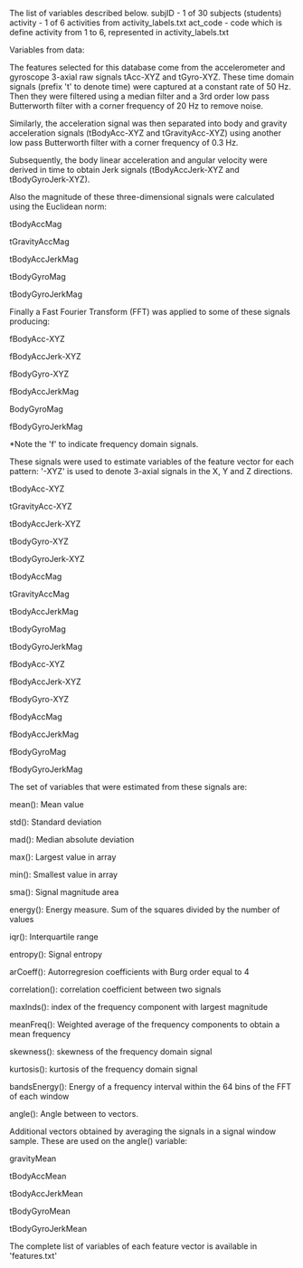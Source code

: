 The list of variables described below.
subjID - 1 of 30 subjects (students)
activity - 1 of 6 activities from activity_labels.txt
act_code - code which is define activity from 1 to 6, represented in activity_labels.txt

Variables from data:

The features selected for this database come from the accelerometer and gyroscope 3-axial raw signals tAcc-XYZ and tGyro-XYZ. 
These time domain signals (prefix 't' to denote time) were captured at a constant rate of 50 Hz. 
Then they were filtered using a median filter and a 3rd order low pass Butterworth filter with a corner frequency of 20 Hz to remove noise.

Similarly, the acceleration signal was then separated into body and gravity acceleration signals (tBodyAcc-XYZ and tGravityAcc-XYZ)
using another low pass Butterworth filter with a corner frequency of 0.3 Hz.

Subsequently, the body linear acceleration and angular velocity were derived in time 
to obtain Jerk signals (tBodyAccJerk-XYZ and tBodyGyroJerk-XYZ). 

Also the magnitude of these three-dimensional signals were calculated using the Euclidean norm:

tBodyAccMag

tGravityAccMag

tBodyAccJerkMag

tBodyGyroMag

tBodyGyroJerkMag

Finally a Fast Fourier Transform (FFT) was applied to some of these signals producing:

fBodyAcc-XYZ

fBodyAccJerk-XYZ

fBodyGyro-XYZ

fBodyAccJerkMag

BodyGyroMag

fBodyGyroJerkMag

*Note the 'f' to indicate frequency domain signals. 

These signals were used to estimate variables of the feature vector for each pattern:
'-XYZ' is used to denote 3-axial signals in the X, Y and Z directions.

tBodyAcc-XYZ

tGravityAcc-XYZ

tBodyAccJerk-XYZ

tBodyGyro-XYZ

tBodyGyroJerk-XYZ

tBodyAccMag

tGravityAccMag

tBodyAccJerkMag

tBodyGyroMag

tBodyGyroJerkMag

fBodyAcc-XYZ

fBodyAccJerk-XYZ

fBodyGyro-XYZ

fBodyAccMag

fBodyAccJerkMag

fBodyGyroMag

fBodyGyroJerkMag

The set of variables that were estimated from these signals are: 

mean(): Mean value

std(): Standard deviation

mad(): Median absolute deviation

max(): Largest value in array

min(): Smallest value in array

sma(): Signal magnitude area

energy(): Energy measure. Sum of the squares divided by the number of values

iqr(): Interquartile range

entropy(): Signal entropy

arCoeff(): Autorregresion coefficients with Burg order equal to 4

correlation(): correlation coefficient between two signals

maxInds(): index of the frequency component with largest magnitude

meanFreq(): Weighted average of the frequency components to obtain a mean frequency

skewness(): skewness of the frequency domain signal

kurtosis(): kurtosis of the frequency domain signal

bandsEnergy(): Energy of a frequency interval within the 64 bins of the FFT of each window

angle(): Angle between to vectors.

Additional vectors obtained by averaging the signals in a signal window sample. These are used on the angle() variable:

gravityMean

tBodyAccMean

tBodyAccJerkMean

tBodyGyroMean

tBodyGyroJerkMean

The complete list of variables of each feature vector is available in 'features.txt'
